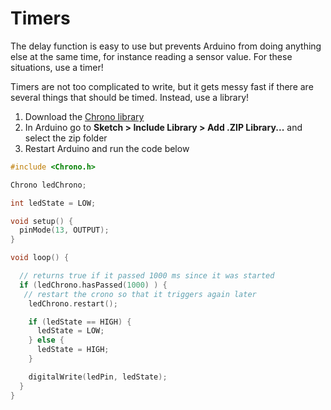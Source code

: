 # Timers

The delay function is easy to use but prevents Arduino from doing anything else at the same time, for instance reading a sensor value. For these situations, use a timer!

Timers are not too complicated to write, but it gets messy fast if there are several things that should be timed. Instead, use a library!

1. Download the [Chrono library](https://github.com/SofaPirate/Chrono/archive/master.zip)
2. In Arduino go to **Sketch &gt; Include Library &gt; Add .ZIP Library...**  and select the zip folder
3. Restart Arduino and run the code below

```cpp
#include <Chrono.h>

Chrono ledChrono;

int ledState = LOW;

void setup() {
  pinMode(13, OUTPUT);
}

void loop() {

  // returns true if it passed 1000 ms since it was started
  if (ledChrono.hasPassed(1000) ) {
   // restart the crono so that it triggers again later 
    ledChrono.restart();

    if (ledState == HIGH) {
      ledState = LOW;
    } else {
      ledState = HIGH;
    }

    digitalWrite(ledPin, ledState);
  }
}
```

 

